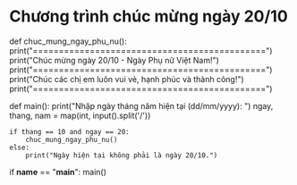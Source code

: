 # Chương trình chúc mừng ngày 20/10

def chuc_mung_ngay_phu_nu():
    print("=============================================")
    print("Chúc mừng ngày 20/10 - Ngày Phụ nữ Việt Nam!")
    print("=============================================")
    print("Chúc các chị em luôn vui vẻ, hạnh phúc và thành công!")
    print("=============================================")

def main():
    print("Nhập ngày tháng năm hiện tại (dd/mm/yyyy): ")
    ngay, thang, nam = map(int, input().split('/'))
    
    if thang == 10 and ngay == 20:
        chuc_mung_ngay_phu_nu()
    else:
        print("Ngày hiện tại không phải là ngày 20/10.")

if __name__ == "__main__":
    main()
